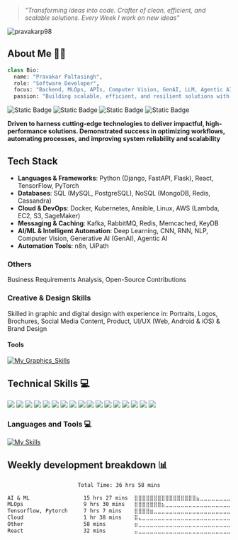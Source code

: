 > *"Transforming ideas into code. Crafter of clean, efficient, and scalable solutions. Every Week I work on new ideas"*

![pravakarp98](https://komarev.com/ghpvc/?username=pravakarp98&label=Profile%20views&color=0e75b6&style=flat)  

## About Me 👨‍💻
```python
class Bio:
  name: "Pravakar Paltasingh",
  role: "Software Developer",
  focus: "Backend, MLOps, APIs, Computer Vision, GenAI, LLM, Agentic AI, and NLP"
  passion: "Building scalable, efficient, and resilient solutions with a strong focus on customer-centric applications and robust test automation"
```
![Static Badge](https://img.shields.io/badge/Problem_Solver-green?style=flat&logoColor=white) ![Static Badge](https://img.shields.io/badge/Explorer-blue?style=flat&logoColor=white) ![Static Badge](https://img.shields.io/badge/Contributor-brown?style=flat&logoColor=white) ![Static Badge](https://img.shields.io/badge/Open_Sourcerer-magenta?style=flat&logoColor=white)

**Driven to harness cutting-edge technologies to deliver impactful, high-performance solutions. Demonstrated success in optimizing workflows, automating processes, and improving system reliability and scalability**

## Tech Stack
- **Languages & Frameworks**: Python (Django, FastAPI, Flask), React, TensorFlow, PyTorch
- **Databases**: SQL (MySQL, PostgreSQL), NoSQL (MongoDB, Redis, Cassandra)
- **Cloud & DevOps**: Docker, Kubernetes, Ansible, Linux, AWS (Lambda, EC2, S3, SageMaker)
- **Messaging & Caching**: Kafka, RabbitMQ, Redis, Memcached, KeyDB
- **AI/ML & Intelligent Automation**: Deep Learning, CNN, RNN, NLP, Computer Vision, Generative AI (GenAI), Agentic AI
- **Automation Tools**: n8n, UiPath

### Others
Business Requirements Analysis, Open-Source Contributions

### Creative & Design Skills
Skilled in graphic and digital design with experience in:
Portraits, Logos, Brochures, Social Media Content, Product, UI/UX (Web, Android & iOS) & Brand Design

#### Tools
[![My_Graphics_Skills](https://skillicons.dev/icons?i=figma,ae,photoshop,premiere,illustrator&theme=dark&perline=15)](https://skillicons.dev)

## Technical Skills 💻
![](https://img.shields.io/badge/python-blue?style=for-the-badge&logo=python&logoColor=white) ![](https://img.shields.io/badge/fastapi-darkcyan?style=for-the-badge&logo=fastapi&logoColor=white) ![](https://img.shields.io/badge/django-darkgreen?style=for-the-badge&logo=django&logoColor=white) ![](https://img.shields.io/badge/flask-grey?style=for-the-badge&logo=flask&logoColor=white) ![](https://img.shields.io/badge/react-sky_blue?style=for-the-badge&logo=react&logoColor=white)
 ![](https://img.shields.io/badge/rabbitmq-orange?style=for-the-badge&logo=rabbitmq&logoColor=white) ![](https://img.shields.io/badge/redis-red?style=for-the-badge&logo=redis&logoColor=white) ![](https://img.shields.io/badge/mongodb-darkgreen?style=for-the-badge&logo=mongodb&logoColor=white) ![](https://img.shields.io/badge/postgresql-blue?style=for-the-badge&logo=postgresql&logoColor=white) ![](https://img.shields.io/badge/elasticsearch-blue?style=for-the-badge&logo=elasticsearch&logoColor=white) ![](https://img.shields.io/badge/sentry-deeppink?style=for-the-badge&logo=sentry&logoColor=white) ![](https://img.shields.io/badge/kibana-skyblue?style=for-the-badge&logo=kibana&logoColor=white) ![](https://img.shields.io/badge/docker-blue?style=for-the-badge&logo=docker&logoColor=white) ![](https://img.shields.io/badge/kubernetes-blue?style=for-the-badge&logo=kubernetes&logoColor=white) ![](https://img.shields.io/badge/linux-yellow?style=for-the-badge&logo=linux&logoColor=white) ![](https://img.shields.io/badge/github-grey?style=for-the-badge&logo=github&logoColor=white) ![](https://img.shields.io/badge/postman-orange?style=for-the-badge&logo=postman&logoColor=white)

### Languages and Tools 💻
[![My Skills](https://skillicons.dev/icons?i=anaconda,ansible,bash,bootstrap,c,cpp,css,cassandra,cloudflare,debian,discord,django,docker,dynamodb,elasticsearch,fastapi,figma,firebase,flask,git,gitlab,github,githubactions,grafana,graphql,html,heroku,javascript,jenkins,kafka,kali,kubernetes,linux,markdown,mongodb,mysql,nextjs,nginx,nodejs,notion,npm,opencv,postgresql,postman,powershell,prometheus,pytorch,python,r,rabbitmq,react,redis,redux,regex,sqlite,sass,scikitlearn,sentry,sublime,tailwindcss,tensorflow,terraform,typescript,ubuntu,vim,vscode,vercel,vite,windows,xd,photoshop,illustrator,premiere,yarn&theme=dark&perline=15)](https://skillicons.dev)

## Weekly development breakdown 📊
<div align="center">
<!--START_SECTION:waka-->

```txt
Total Time: 36 hrs 58 mins

AI & ML                 15 hrs 27 mins  ⣿⣿⣿⣿⣿⣿⣿⣿⣿⣿⣿⣿⣿⣿⣿⣿⣦⣀⣀⣀⣀⣀⣀⣀⣀   45.44 %
MLOps                   9 hrs 30 mins   ⣿⣿⣿⣿⣿⣿⣿⣦⣀⣀⣀⣀⣀⣀⣀⣀⣀⣀⣀⣀⣀⣀⣀⣀⣀   20.30 %
Tensorflow, Pytorch     7 hrs 7 mins    ⣿⣿⣿⣿⣶⣀⣀⣀⣀⣀⣀⣀⣀⣀⣀⣀⣀⣀⣀⣀⣀⣀⣀⣀⣀   18.79 %
Cloud                   1 hr 38 mins    ⣿⣄⣀⣀⣀⣀⣀⣀⣀⣀⣀⣀⣀⣀⣀⣀⣀⣀⣀⣀⣀⣀⣀⣀⣀   04.34 %
Other                   58 mins         ⣶⣀⣀⣀⣀⣀⣀⣀⣀⣀⣀⣀⣀⣀⣀⣀⣀⣀⣀⣀⣀⣀⣀⣀⣀   02.57 %
React                   32 mins         ⣤⣀⣀⣀⣀⣀⣀⣀⣀⣀⣀⣀⣀⣀⣀⣀⣀⣀⣀⣀⣀⣀⣀⣀⣀   01.43 %
```

<!--END_SECTION:waka-->
</div>
